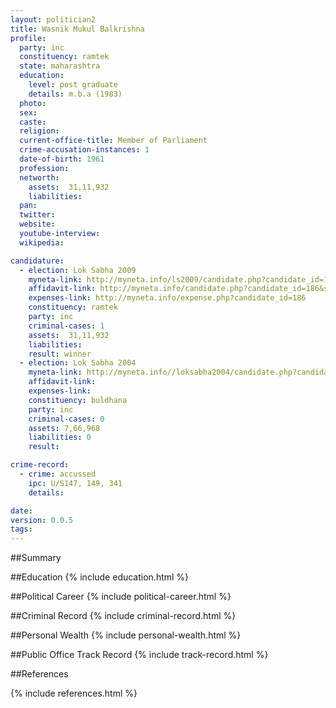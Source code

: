 ```yaml
---
layout: politician2
title: Wasnik Mukul Balkrishna
profile: 
  party: inc
  constituency: ramtek
  state: maharashtra
  education: 
    level: post graduate
    details: m.b.a (1983)
  photo: 
  sex: 
  caste: 
  religion: 
  current-office-title: Member of Parliament
  crime-accusation-instances: 1
  date-of-birth: 1961
  profession: 
  networth: 
    assets:  31,11,932
    liabilities: 
  pan: 
  twitter: 
  website: 
  youtube-interview: 
  wikipedia: 

candidature: 
  - election: Lok Sabha 2009
    myneta-link: http://myneta.info/ls2009/candidate.php?candidate_id=186
    affidavit-link: http://myneta.info/candidate.php?candidate_id=186&scan=original
    expenses-link: http://myneta.info/expense.php?candidate_id=186
    constituency: ramtek 
    party: inc
    criminal-cases: 1
    assets:  31,11,932
    liabilities: 
    result: winner 
  - election: Lok Sabha 2004
    myneta-link: http://myneta.info//loksabha2004/candidate.php?candidate_id=2342
    affidavit-link: 
    expenses-link: 
    constituency: buldhana 
    party: inc
    criminal-cases: 0
    assets: 7,66,968
    liabilities: 0
    result:  

crime-record: 
  - crime: accussed
    ipc: U/S147, 149, 341
    details:    

date: 
version: 0.0.5
tags: 
---
```

##Summary


##Education
{% include education.html %}


##Political Career
{% include political-career.html %}


##Criminal Record
{% include criminal-record.html %}


##Personal Wealth
{% include personal-wealth.html %}


##Public Office Track Record
{% include track-record.html %}


##References


{% include references.html %}
